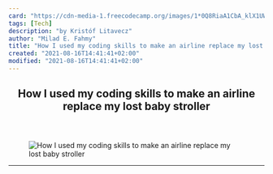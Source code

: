 ```yaml
---
card: "https://cdn-media-1.freecodecamp.org/images/1*0Q8RiaA1CbA_klX1UWy6rw.jpeg"
tags: [Tech]
description: "by Kristóf Litavecz"
author: "Milad E. Fahmy"
title: "How I used my coding skills to make an airline replace my lost baby stroller"
created: "2021-08-16T14:41:41+02:00"
modified: "2021-08-16T14:41:41+02:00"
---
```

<div class="site-wrapper">
<main id="site-main" class="site-main outer">
<div class="inner">
<article class="post-full post tag-tech tag-productivity tag-life-lessons tag-web-development tag-self-improvement ">
<header class="post-full-header">
<h1 class="post-full-title">How I used my coding skills to make an airline replace my lost baby stroller</h1>
</header>
<figure class="post-full-image">
<picture>
<source media="(max-width: 700px)" sizes="1px" srcset="data:image/gif;base64,R0lGODlhAQABAIAAAAAAAP///yH5BAEAAAAALAAAAAABAAEAAAIBRAA7 1w">
<source media="(min-width: 701px)" sizes="(max-width: 800px) 400px,
(max-width: 1170px) 700px,
1400px" srcset="https://cdn-media-1.freecodecamp.org/images/1*0Q8RiaA1CbA_klX1UWy6rw.jpeg 300w,
https://cdn-media-1.freecodecamp.org/images/1*0Q8RiaA1CbA_klX1UWy6rw.jpeg 600w,
https://cdn-media-1.freecodecamp.org/images/1*0Q8RiaA1CbA_klX1UWy6rw.jpeg 1000w,
https://cdn-media-1.freecodecamp.org/images/1*0Q8RiaA1CbA_klX1UWy6rw.jpeg 2000w">
<img onerror="this.style.display='none'" src="https://cdn-media-1.freecodecamp.org/images/1*0Q8RiaA1CbA_klX1UWy6rw.jpeg" alt="How I used my coding skills to make an airline replace my lost baby stroller">
</picture>
</figure>
<section class="post-full-content">
<div class="post-content medium-migrated-article">
</div>
<hr>
</section>
</article>
</div>
</main>
</div>
<!-- Google Tag Manager (noscript) -->
<!-- End Google Tag Manager (noscript) -->

